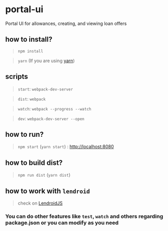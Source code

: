 # portal-ui
Portal UI for allowances, creating, and viewing loan offers

## how to install?

> `npm install`

> `yarn` (If you are using [yarn](https://yarnpkg.com/en/))

## scripts

> `start`: `webpack-dev-server`

> `dist`: `webpack`

> `watch`: `webpack --progress --watch`

> `dev`: `webpack-dev-server --open`

## how to run?

> `npm start` (`yarn start`) : [http://localhost:8080](http://localhost:8080)

## how to build dist?

> `npm run dist` (`yarn dist`)

## how to work with `lendroid`

> check on [LendroidJS](https://github.com/lendroidproject/lendroid-js)

### You can do other features like `test`, `watch` and others regarding package.json or you can modify as you need